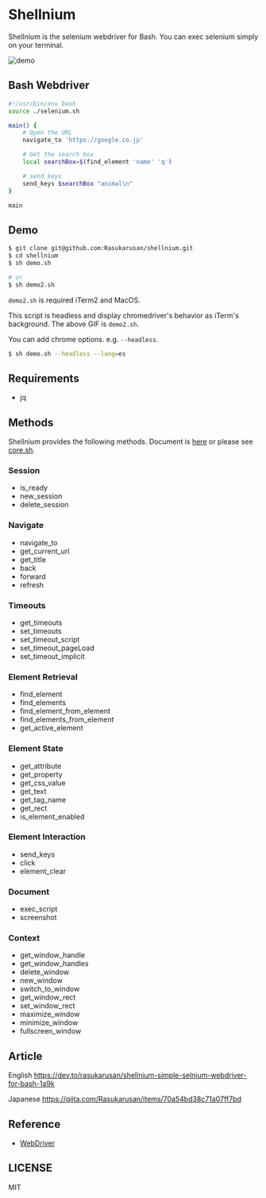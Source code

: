 # Shellnium

Shellnium is the selenium webdriver for Bash.
You can exec selenium simply on your terminal.

![demo](https://user-images.githubusercontent.com/17779386/85990922-aacbd080-ba2d-11ea-8e88-cc9b79075b31.gif)

## Bash Webdriver

```sh
#!/usr/bin/env bash
source ./selenium.sh

main() {
    # Open the URL
    navigate_to 'https://google.co.jp'

    # Get the search box
    local searchBox=$(find_element 'name' 'q')

    # send keys
    send_keys $searchBox "animal\n"
}

main
```

## Demo

```sh
$ git clone git@github.com:Rasukarusan/shellnium.git
$ cd shellnium
$ sh demo.sh

# or
$ sh demo2.sh
```
`demo2.sh` is required iTerm2 and MacOS.

This script is headless and display chromedriver's behavior as iTerm's background.
The above GIF is `demo2.sh`.

You can add chrome options. e.g. `--headless`.
```sh
$ sh demo.sh --headless --lang=es
```


## Requirements

- jq

## Methods

Shellnium provides the following methods.
Document is [here](https://github.com/Rasukarusan/shellnium/blob/master/doc.md) or please see [core.sh](https://github.com/Rasukarusan/shellnium/blob/master/lib/core.sh).

### Session

- is_ready
- new_session
- delete_session

### Navigate

- navigate_to
- get_current_url
- get_title
- back
- forward
- refresh

### Timeouts

- get_timeouts
- set_timeouts
- set_timeout_script
- set_timeout_pageLoad
- set_timeout_implicit

### Element Retrieval

- find_element
- find_elements
- find_element_from_element
- find_elements_from_element
- get_active_element

### Element State

- get_attribute
- get_property
- get_css_value
- get_text
- get_tag_name
- get_rect
- is_element_enabled

### Element Interaction

- send_keys
- click
- element_clear

### Document

- exec_script
- screenshot

### Context

- get_window_handle
- get_window_handles
- delete_window
- new_window
- switch_to_window
- get_window_rect
- set_window_rect
- maximize_window
- minimize_window
- fullscreen_window

## Article

English
https://dev.to/rasukarusan/shellnium-simple-selnium-webdriver-for-bash-1a9k

Japanese
https://qiita.com/Rasukarusan/items/70a54bd38c71a07ff7bd

## Reference

- [WebDriver](https://www.w3.org/TR/webdriver/)

## LICENSE

MIT
